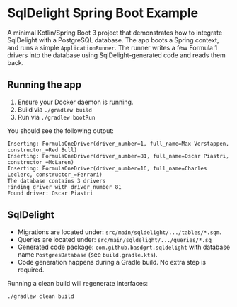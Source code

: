 # SqlDelight Spring Boot Example

A minimal Kotlin/Spring Boot 3 project that demonstrates how to integrate SqlDelight with a PostgreSQL database. The app
boots a Spring context, and runs a simple `ApplicationRunner`. The runner writes a few Formula 1 drivers into the 
database using SqlDelight-generated code and reads them back.

## Running the app

1. Ensure your Docker daemon is running.
2. Build via `./gradlew build`
3. Run via `./gradlew bootRun`

You should see the following output:

```text
Inserting: FormulaOneDriver(driver_number=1, full_name=Max Verstappen, constructor_=Red Bull)
Inserting: FormulaOneDriver(driver_number=81, full_name=Oscar Piastri, constructor_=McLaren)
Inserting: FormulaOneDriver(driver_number=16, full_name=Charles Leclerc, constructor_=Ferrari)
The database contains 3 drivers
Finding driver with driver number 81
Found driver: Oscar Piastri
```

## SqlDelight
- Migrations are located under: `src/main/sqldelight/.../tables/*.sqm`.
- Queries are located under: `src/main/sqldelight/.../queries/*.sq`
- Generated code package: `com.github.basdgrt.sqldelight` with database name `PostgresDatabase` (see `build.gradle.kts`).
- Code generation happens during a Gradle build. No extra step is required.

Running a clean build will regenerate interfaces:
```
./gradlew clean build
```
